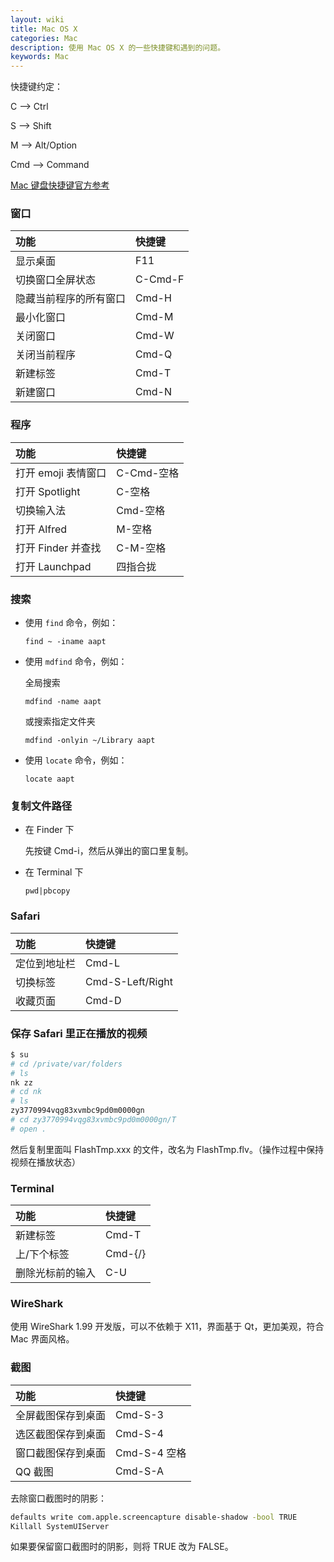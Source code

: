 ```yaml
---
layout: wiki
title: Mac OS X
categories: Mac
description: 使用 Mac OS X 的一些快捷键和遇到的问题。
keywords: Mac
---
```


快捷键约定：

C --> Ctrl

S --> Shift

M --> Alt/Option

Cmd --> Command

[Mac 键盘快捷键官方参考](https://support.apple.com/zh-cn/HT201236)

### 窗口

| 功能                   | 快捷键  |
|:-----------------------|:--------|
| 显示桌面               | F11     |
| 切换窗口全屏状态       | C-Cmd-F |
| 隐藏当前程序的所有窗口 | Cmd-H   |
| 最小化窗口             | Cmd-M   |
| 关闭窗口               | Cmd-W   |
| 关闭当前程序           | Cmd-Q   |
| 新建标签               | Cmd-T   |
| 新建窗口               | Cmd-N   |

### 程序

| 功能                | 快捷键     |
|:--------------------|:-----------|
| 打开 emoji 表情窗口 | C-Cmd-空格 |
| 打开 Spotlight      | C-空格     |
| 切换输入法          | Cmd-空格   |
| 打开 Alfred         | M-空格     |
| 打开 Finder 并查找  | C-M-空格   |
| 打开 Launchpad      | 四指合拢   |

### 搜索

* 使用 `find` 命令，例如：

  ```
  find ~ -iname aapt
  ```

* 使用 `mdfind` 命令，例如：

  全局搜索

  ```
  mdfind -name aapt
  ```

  或搜索指定文件夹

  ```
  mdfind -onlyin ~/Library aapt
  ```

* 使用 `locate` 命令，例如：

  ```
  locate aapt
  ```

### 复制文件路径

* 在 Finder 下

  先按键 Cmd-i，然后从弹出的窗口里复制。

* 在 Terminal 下

  ```
  pwd|pbcopy
  ```

### Safari

| 功能         | 快捷键           |
|:-------------|:-----------------|
| 定位到地址栏 | Cmd-L            |
| 切换标签     | Cmd-S-Left/Right |
| 收藏页面     | Cmd-D            |

### 保存 Safari 里正在播放的视频

```sh
$ su
# cd /private/var/folders
# ls
nk zz
# cd nk
# ls
zy3770994vqg83xvmbc9pd0m0000gn
# cd zy3770994vqg83xvmbc9pd0m0000gn/T
# open .
```

然后复制里面叫 FlashTmp.xxx 的文件，改名为 FlashTmp.flv。（操作过程中保持视频在播放状态）

### Terminal

| 功能             | 快捷键  |
|:-----------------|:--------|
| 新建标签         | Cmd-T   |
| 上/下个标签      | Cmd-{/} |
| 删除光标前的输入 | C-U     |

### WireShark

使用 WireShark 1.99 开发版，可以不依赖于 X11，界面基于 Qt，更加美观，符合 Mac 界面风格。

### 截图

| 功能               | 快捷键       |
|:-------------------|:-------------|
| 全屏截图保存到桌面 | Cmd-S-3      |
| 选区截图保存到桌面 | Cmd-S-4      |
| 窗口截图保存到桌面 | Cmd-S-4 空格 |
| QQ 截图            | Cmd-S-A      |

去除窗口截图时的阴影：

```sh
defaults write com.apple.screencapture disable-shadow -bool TRUE
Killall SystemUIServer
```

如果要保留窗口截图时的阴影，则将 TRUE 改为 FALSE。
